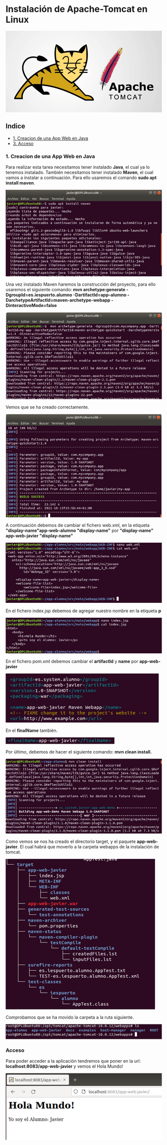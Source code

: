 # Instalación de Apache-Tomcat en Linux

![logo-tomcat](https://github.com/Regnierd/Apache2/blob/main/InstalacionTomcat/img/apache-tomcat.png)

## Indice

- <a href="#1">1. Creacion de una App Web en Java</a>
- <a href="#2">3. Acceso</a>

<a name="1"></a>

### 1. Creacion de una App Web en Java

Para realizar esta tarea necesitamos tener instalado <b>Java</b>, el cual ya lo tenemos instalado. También necesitamos tener instalado <b>Maven</b>, el cual vamos a instalar a continuación. Para ello usaremos el comando <b>sudo apt install maven</b>.

![1](https://github.com/Regnierd/Apache2/blob/main/DespliegueAppWeb/img/1.png)

Una vez instalado Maven haremos la construcción del proyecto, para ello usaremos el siguiente comando:<b> mvn archetype:generate -DgroupId=es.iespuerto.alumno -DartifactId=app-alumno -DarchetypeArtifactId=maven-archetype-webapp -DinteractiveMode=false</b>

![2](https://github.com/Regnierd/Apache2/blob/main/DespliegueAppWeb/img/2.png)

Vemos que se ha creado correctamente.

![3](https://github.com/Regnierd/Apache2/blob/main/DespliegueAppWeb/img/3.png)

A continuación debemos de cambiar el fichero web.xml, en la etiqueta <b>"display-name"app-web-alumno "display-name"</b> por <b>"display-name" app-web-javier "display-name"</b>

![4](https://github.com/Regnierd/Apache2/blob/main/DespliegueAppWeb/img/5.png)

En el fichero index.jsp debemos de agregar nuestro nombre en la etiqueta <b>p</b>

![5](https://github.com/Regnierd/Apache2/blob/main/DespliegueAppWeb/img/6.png)

En el fichero pom.xml debemos cambiar el <b>artifactId</b> y <b>name</b> por <b>app-web-javier</b>

![6](https://github.com/Regnierd/Apache2/blob/main/DespliegueAppWeb/img/9.png)

En el <b>finalName</b> también.

![7](https://github.com/Regnierd/Apache2/blob/main/DespliegueAppWeb/img/10.png)

Por último, debemos de hacer el siguiente comando: <b>mvn clean install.</b>

![8](https://github.com/Regnierd/Apache2/blob/main/DespliegueAppWeb/img/7.png)

Como vemos se nos ha creado el directorio target, y el paquete <b>app-web-javier</b>. El cual habrá que moverlo a la carpeta webapps de la instalación de tomcat.

![9](https://github.com/Regnierd/Apache2/blob/main/DespliegueAppWeb/img/11.png)

Comprobamos que se ha movido la carpeta a la ruta siguiente.

![10](https://github.com/Regnierd/Apache2/blob/main/DespliegueAppWeb/img/12.png)

<a name="2"></a>

### Acceso
Para poder acceder a la aplicación tendremos que poner en la url: <b>localhost:8083/app-web-javier</b> y vemos el Hola Mundo!

![11](https://github.com/Regnierd/Apache2/blob/main/DespliegueAppWeb/img/8.png)



